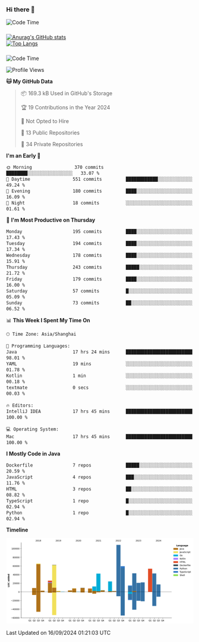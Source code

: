 ### Hi there 👋 

![Code Time](https://img.shields.io/endpoint?style=flat&url=https://codetime-api.datreks.com/badge/1061?logoColor=white%26project=%26recentMS=0%26showProject=false)

<!--
**Muyiafan/Muyiafan** is a ✨ _special_ ✨ repository because its `README.md` (this file) appears on your GitHub profile.

Here are some ideas to get you started:

- 🔭 I’m currently working on ...
- 🌱 I’m currently learning ...
- 👯 I’m looking to collaborate on ...
- 🤔 I’m looking for help with ...
- 💬 Ask me about ...
- 📫 How to reach me: ...
- 😄 Pronouns: ...
- ⚡ Fun fact: ...
-->

### 

[![Anurag's GitHub stats](https://github-readme-stats.vercel.app/api?username=Muyiafan)](https://github.com/anuraghazra/github-readme-stats)
<br>
[![Top Langs](https://github-readme-stats.vercel.app/api/top-langs/?username=Muyiafan)](https://github.com/anuraghazra/github-readme-stats)

### 

<!--START_SECTION:waka-->
![Code Time](http://img.shields.io/badge/Code%20Time-6%2C571%20hrs%2047%20mins-blue)

![Profile Views](http://img.shields.io/badge/Profile%20Views-0-blue)

**🐱 My GitHub Data** 

> 📦 169.3 kB Used in GitHub's Storage 
 > 
> 🏆 19 Contributions in the Year 2024
 > 
> 🚫 Not Opted to Hire
 > 
> 📜 13 Public Repositories 
 > 
> 🔑 34 Private Repositories 
 > 
**I'm an Early 🐤** 

```text
🌞 Morning                370 commits         ████████░░░░░░░░░░░░░░░░░   33.07 % 
🌆 Daytime                551 commits         ████████████░░░░░░░░░░░░░   49.24 % 
🌃 Evening                180 commits         ████░░░░░░░░░░░░░░░░░░░░░   16.09 % 
🌙 Night                  18 commits          ░░░░░░░░░░░░░░░░░░░░░░░░░   01.61 % 
```
📅 **I'm Most Productive on Thursday** 

```text
Monday                   195 commits         ████░░░░░░░░░░░░░░░░░░░░░   17.43 % 
Tuesday                  194 commits         ████░░░░░░░░░░░░░░░░░░░░░   17.34 % 
Wednesday                178 commits         ████░░░░░░░░░░░░░░░░░░░░░   15.91 % 
Thursday                 243 commits         █████░░░░░░░░░░░░░░░░░░░░   21.72 % 
Friday                   179 commits         ████░░░░░░░░░░░░░░░░░░░░░   16.00 % 
Saturday                 57 commits          █░░░░░░░░░░░░░░░░░░░░░░░░   05.09 % 
Sunday                   73 commits          ██░░░░░░░░░░░░░░░░░░░░░░░   06.52 % 
```


📊 **This Week I Spent My Time On** 

```text
🕑︎ Time Zone: Asia/Shanghai

💬 Programming Languages: 
Java                     17 hrs 24 mins      █████████████████████████   98.01 % 
YAML                     19 mins             ░░░░░░░░░░░░░░░░░░░░░░░░░   01.78 % 
Kotlin                   1 min               ░░░░░░░░░░░░░░░░░░░░░░░░░   00.18 % 
textmate                 0 secs              ░░░░░░░░░░░░░░░░░░░░░░░░░   00.03 % 

🔥 Editors: 
IntelliJ IDEA            17 hrs 45 mins      █████████████████████████   100.00 % 

💻 Operating System: 
Mac                      17 hrs 45 mins      █████████████████████████   100.00 % 
```

**I Mostly Code in Java** 

```text
Dockerfile               7 repos             █████░░░░░░░░░░░░░░░░░░░░   20.59 % 
JavaScript               4 repos             ███░░░░░░░░░░░░░░░░░░░░░░   11.76 % 
HTML                     3 repos             ██░░░░░░░░░░░░░░░░░░░░░░░   08.82 % 
TypeScript               1 repo              █░░░░░░░░░░░░░░░░░░░░░░░░   02.94 % 
Python                   1 repo              █░░░░░░░░░░░░░░░░░░░░░░░░   02.94 % 
```



**Timeline**

![Lines of Code chart](https://raw.githubusercontent.com/Muyiafan/Muyiafan/main/assets/bar_graph.png)


 Last Updated on 16/09/2024 01:21:03 UTC
<!--END_SECTION:waka-->
